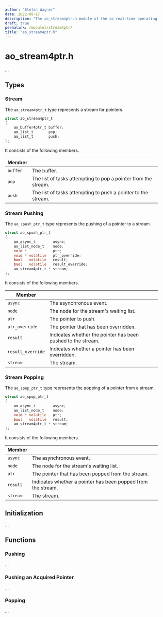 ```yaml
---
author: "Stefan Wagner"
date: 2022-08-17
description: "The ao_stream4ptr.h module of the ao real-time operating system."
draft: true
permalink: /modules/stream4ptr/
title: "ao_stream4ptr.h"
---
```


# ao_stream4ptr.h

...

## Types

### Stream

The `ao_stream4ptr_t` type represents a stream for pointers.

```c
struct ao_stream4ptr_t
{
    ao_buffer4ptr_t buffer;
    ao_list_t       pop;
    ao_list_t       push;
};
```

It consists of the following members.

| Member | |
|--------|-|
| `buffer` | The buffer. |
| `pop` | The list of tasks attempting to pop a pointer from the stream. |
| `push` | The list of tasks attempting to push a pointer to the stream. |

### Stream Pushing

The `ao_spush_ptr_t` type represents the pushing of a pointer to a stream.

```c
struct ao_spush_ptr_t
{
    ao_async_t        async;
    ao_list_node_t    node;
    void *            ptr;
    void * volatile   ptr_override;
    bool   volatile   result;
    bool   volatile   result_override;
    ao_stream4ptr_t * stream;
};
```

It consists of the following members.

| Member | |
|--------|-|
| `async` | The asynchronous event. |
| `node` | The node for the stream's waiting list. |
| `ptr` | The pointer to push. |
| `ptr_override` | The pointer that has been overridden. |
| `result` | Indicates whether the pointer has been pushed to the stream. |
| `result_override` | Indicates whether a pointer has been overridden. |
| `stream` | The stream. |

### Stream Popping

The `ao_spop_ptr_t` type represents the popping of a pointer from a stream.

```c
struct ao_spop_ptr_t
{
    ao_async_t        async;
    ao_list_node_t    node;
    void * volatile   ptr;
    bool   volatile   result;
    ao_stream4ptr_t * stream;
};
```

It consists of the following members.

| Member | |
|--------|-|
| `async` | The asynchronous event. |
| `node` | The node for the stream's waiting list. |
| `ptr` | The pointer that has been popped from the stream. |
| `result` | Indicates whether a pointer has been popped from the stream. |
| `stream` | The stream. |

## Initialization

...

## Functions

### Pushing

...

### Pushing an Acquired Pointer

...

### Popping

...
